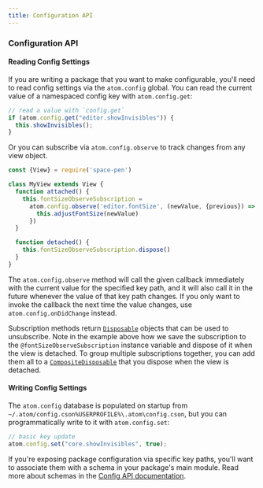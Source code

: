 ```yaml
---
title: Configuration API
---
```


### Configuration API

#### Reading Config Settings

If you are writing a package that you want to make configurable, you'll need to read config settings via the `atom.config` global. You can read the current value of a namespaced config key with `atom.config.get`:

```javascript
// read a value with `config.get`
if (atom.config.get("editor.showInvisibles")) {
  this.showInvisibles();
}
```

Or you can subscribe via `atom.config.observe` to track changes from any view object.

```javascript
const {View} = require('space-pen')

class MyView extends View {
  function attached() {
    this.fontSizeObserveSubscription =
      atom.config.observe('editor.fontSize', (newValue, {previous}) => {
        this.adjustFontSize(newValue)
      })
  }

  function detached() {
    this.fontSizeObserveSubscription.dispose()
  }
}
```

The `atom.config.observe` method will call the given callback immediately with the current value for the specified key path, and it will also call it in the future whenever the value of that key path changes. If you only want to invoke the callback the next time the value changes, use `atom.config.onDidChange` instead.

Subscription methods return [`Disposable`](https://atom.io/docs/api/latest/Disposable) objects that can be used to unsubscribe. Note in the example above how we save the subscription to the `@fontSizeObserveSubscription` instance variable and dispose of it when the view is detached. To group multiple subscriptions together, you can add them all to a [`CompositeDisposable`](https://atom.io/docs/api/latest/CompositeDisposable) that you dispose when the view is detached.

#### Writing Config Settings

The `atom.config` database is populated on startup from <span class="platform-mac platform-linux">`~/.atom/config.cson`</span><span class="platform-windows">`%USERPROFILE%\.atom\config.cson`</span>, but you can programmatically write to it with `atom.config.set`:

```javascript
// basic key update
atom.config.set("core.showInvisibles", true);
```

If you're exposing package configuration via specific key paths, you'll want to associate them with a schema in your package's main module. Read more about schemas in the [Config API documentation](https://atom.io/docs/api/latest/Config).

